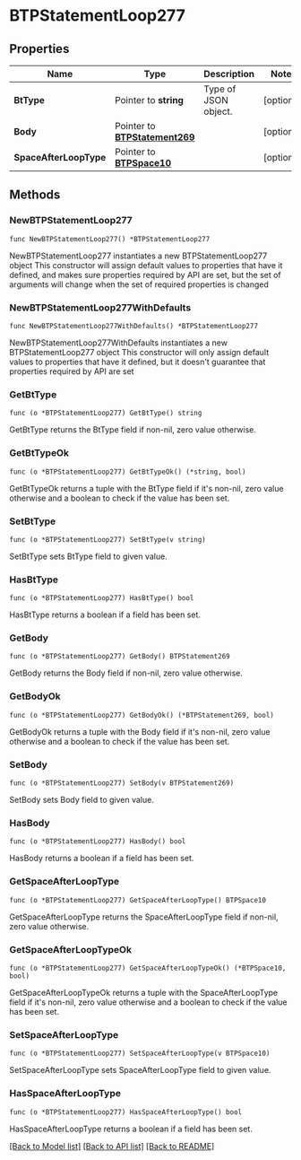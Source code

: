# BTPStatementLoop277

## Properties

Name | Type | Description | Notes
------------ | ------------- | ------------- | -------------
**BtType** | Pointer to **string** | Type of JSON object. | [optional] 
**Body** | Pointer to [**BTPStatement269**](BTPStatement269.md) |  | [optional] 
**SpaceAfterLoopType** | Pointer to [**BTPSpace10**](BTPSpace10.md) |  | [optional] 

## Methods

### NewBTPStatementLoop277

`func NewBTPStatementLoop277() *BTPStatementLoop277`

NewBTPStatementLoop277 instantiates a new BTPStatementLoop277 object
This constructor will assign default values to properties that have it defined,
and makes sure properties required by API are set, but the set of arguments
will change when the set of required properties is changed

### NewBTPStatementLoop277WithDefaults

`func NewBTPStatementLoop277WithDefaults() *BTPStatementLoop277`

NewBTPStatementLoop277WithDefaults instantiates a new BTPStatementLoop277 object
This constructor will only assign default values to properties that have it defined,
but it doesn't guarantee that properties required by API are set

### GetBtType

`func (o *BTPStatementLoop277) GetBtType() string`

GetBtType returns the BtType field if non-nil, zero value otherwise.

### GetBtTypeOk

`func (o *BTPStatementLoop277) GetBtTypeOk() (*string, bool)`

GetBtTypeOk returns a tuple with the BtType field if it's non-nil, zero value otherwise
and a boolean to check if the value has been set.

### SetBtType

`func (o *BTPStatementLoop277) SetBtType(v string)`

SetBtType sets BtType field to given value.

### HasBtType

`func (o *BTPStatementLoop277) HasBtType() bool`

HasBtType returns a boolean if a field has been set.

### GetBody

`func (o *BTPStatementLoop277) GetBody() BTPStatement269`

GetBody returns the Body field if non-nil, zero value otherwise.

### GetBodyOk

`func (o *BTPStatementLoop277) GetBodyOk() (*BTPStatement269, bool)`

GetBodyOk returns a tuple with the Body field if it's non-nil, zero value otherwise
and a boolean to check if the value has been set.

### SetBody

`func (o *BTPStatementLoop277) SetBody(v BTPStatement269)`

SetBody sets Body field to given value.

### HasBody

`func (o *BTPStatementLoop277) HasBody() bool`

HasBody returns a boolean if a field has been set.

### GetSpaceAfterLoopType

`func (o *BTPStatementLoop277) GetSpaceAfterLoopType() BTPSpace10`

GetSpaceAfterLoopType returns the SpaceAfterLoopType field if non-nil, zero value otherwise.

### GetSpaceAfterLoopTypeOk

`func (o *BTPStatementLoop277) GetSpaceAfterLoopTypeOk() (*BTPSpace10, bool)`

GetSpaceAfterLoopTypeOk returns a tuple with the SpaceAfterLoopType field if it's non-nil, zero value otherwise
and a boolean to check if the value has been set.

### SetSpaceAfterLoopType

`func (o *BTPStatementLoop277) SetSpaceAfterLoopType(v BTPSpace10)`

SetSpaceAfterLoopType sets SpaceAfterLoopType field to given value.

### HasSpaceAfterLoopType

`func (o *BTPStatementLoop277) HasSpaceAfterLoopType() bool`

HasSpaceAfterLoopType returns a boolean if a field has been set.


[[Back to Model list]](../README.md#documentation-for-models) [[Back to API list]](../README.md#documentation-for-api-endpoints) [[Back to README]](../README.md)


